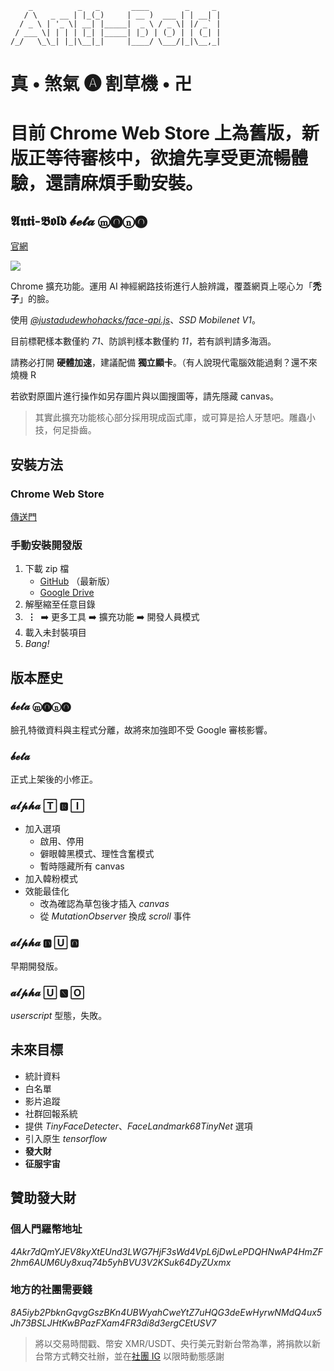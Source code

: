 ```
    _          _   _       ____        _     _ 
   / \   _ __ | |_(_)     | __ )  ___ | | __| |
  / _ \ | '_ \| __| |_____|  _ \ / _ \| |/ _` |
 / ___ \| | | | |_| |_____| |_) | (_) | | (_| |
/_/   \_\_| |_|\__|_|     |____/ \___/|_|\__,_|
```
# 真 • 煞氣 🅐 割草機 • 卍
# 目前 Chrome Web Store 上為舊版，新版正等待審核中，欲搶先享受更流暢體驗，還請麻煩手動安裝。
## 𝕬𝖓𝖙𝖎-𝕭𝖔𝖑𝖉 𝓫𝓮𝓽𝓪 ⓜ🅞ⓝ🅞
[官網](https://www.kevinweng.tk/ab/ "前往官網")

![](https://i.imgur.com/Bn2mfMB.jpg)

Chrome 擴充功能。運用 AI 神經網路技術進行人臉辨識，覆蓋網頁上噁心ㄉ「__禿子__」的臉。

使用 _[@justadudewhohacks/face-api.js](https://github.com/justadudewhohacks/face-api.js "face-api.js")_、_SSD Mobilenet V1_。

目前標靶樣本數僅約 _71_、防誤判樣本數僅約 _11_，若有誤判請多海涵。

請務必打開 __硬體加速__，建議配備 __獨立顯卡__。（有人說現代電腦效能過剩？還不來燒機 R

若欲對原圖片進行操作如另存圖片與以圖搜圖等，請先隱藏 canvas。
> 其實此擴充功能核心部分採用現成函式庫，或可算是拾人牙慧吧。雕蟲小技，何足掛齒。
## 安裝方法
### Chrome Web Store
[傳送門](https://chrome.google.com/webstore/detail/%E7%9C%9F%E2%80%A2%E7%85%9E%E6%B0%A3-%F0%9F%85%90-%E5%89%B2%E8%8D%89%E6%A9%9F%E2%80%A2%E5%8D%8D/pibolmcicpmnbjjjibaioibonjmijfjo)
### 手動安裝開發版
1. 下載 zip 檔
    * [GitHub](https://github.com/nevikw39/Anti-Bold/archive/master.zip "從 GitHub 下載") （最新版）
    * [Google Drive](https://drive.google.com/uc?export=download&id=1rrMlMW4qeablWrtXqguEd0jUsQZ7JqF2 "從 Google Drive 下載")
2. 解壓縮至任意目錄
3. __&nbsp;⋮&nbsp;__ ➡️ 更多工具 ➡️ 擴充功能 ➡️ 開發人員模式
4. 載入未封裝項目
5. _Bang!_
## 版本歷史
### 𝓫𝓮𝓽𝓪 ⓜ🅞ⓝ🅞
臉孔特徵資料與主程式分離，故將來加強即不受 Google 審核影響。
### 𝓫𝓮𝓽𝓪
正式上架後的小修正。
### 𝓪𝓵𝓹𝓱𝓪 🅃 🆁 🄸
* 加入選項
    * 啟用、停用
    * 僻眼韓黑模式、理性含奮模式
    * 暫時隱藏所有 canvas
* 加入韓粉模式
* 效能最佳化
    * 改為確認為草包後才插入 _canvas_
    * 從 _MutationObserver_ 換成 _scroll_ 事件
### 𝓪𝓵𝓹𝓱𝓪 🅳 🅄 🅾
早期開發版。
### 𝓪𝓵𝓹𝓱𝓪 🅄 🅽 🄾
_userscript_ 型態，失敗。
## 未來目標
* 統計資料
* 白名單
* 影片追蹤
* 社群回報系統
* 提供 _TinyFaceDetecter_、_FaceLandmark68TinyNet_ 選項
* 引入原生 _tensorflow_
* __發大財__
* __征服宇宙__
## 贊助發大財
### 個人門羅幣地址
_4Akr7dQmYJEV8kyXtEUnd3LWG7HjF3sWd4VpL6jDwLePDQHNwAP4HmZF2hm6AUM6Uy8xuq74b5yhBVU3V2KSuk64DyZUxmx_
### 地方的社團需要錢
_8A5iyb2PbknGqvgGszBKn4UBWyahCweYtZ7uHQG3deEwHyrwNMdQ4ux5Jh73BSLJHtKwBPazFXam4FR3di8d3ergCEtUSV7_
> 將以交易時間戳、幣安 XMR/USDT、央行美元對新台幣為準，將捐款以新台幣方式轉交社辦，並在[社團 IG](https://www.instagram.com/tcfsh_circ_37th/) 以限時動態感謝
